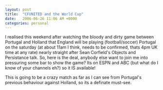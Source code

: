 ```yaml
---
layout: post
title:  "CFUNITED and the World Cup"
date:   2006-06-26 11:06 AM +0000
categories: personal
---
```

I realised this weekend after watching the bloody and dirty game between Portugal and Holland that England will be playing (football/soccer) Portugal on the saturday (at about 11am I think, needs to be confirmed, thats 4pm UK time at any rate) nearly straight after Sean Corfield's Objects and Persistance talk. So, here is the deal, anybody else want to join me into pressuring some bar to show the game? Its on ESPN and ABC (but what do I know of your channels eh?) so it IS available!

This is going to be a crazy match as far as I can see from Portugal's previous behaviour against Holland, so its a definate must-see.